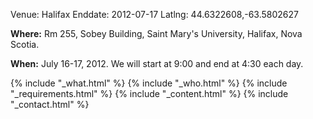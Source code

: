 Venue: Halifax
Enddate: 2012-07-17
Latlng: 44.6322608,-63.5802627

<p><strong>Where:</strong> Rm 255, Sobey Building, Saint Mary's University, Halifax, Nova Scotia.</p>
<p><strong>When:</strong> July 16-17, 2012. We will start at 9:00 and end at 4:30 each day.</p>
{% include "_what.html" %}
{% include "_who.html" %}
{% include "_requirements.html" %}
{% include "_content.html" %}
{% include "_contact.html" %}
